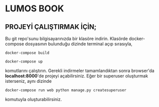 # LUMOS BOOK

## PROJEYİ ÇALIŞTIRMAK İÇİN;

Bu git repo'sunu bilgisayarınızda bir klasöre indirin. Klasörde docker-compose dosyasının bulunduğu dizinde terminal açıp sırasıyla, 

```
docker-compose build

docker-compose up
```

komutlarını çalıştırın. Gerekli indirmeler tamamlandıktan sonra browser'da **localhost:8000**'de projeyi açabilirsiniz. Eğer bir superuser oluşturmak isterseniz, aynı dizinde

```
docker-compose run web python manage.py createsuperuser
```

komutuyla oluşturabilirsiniz.

